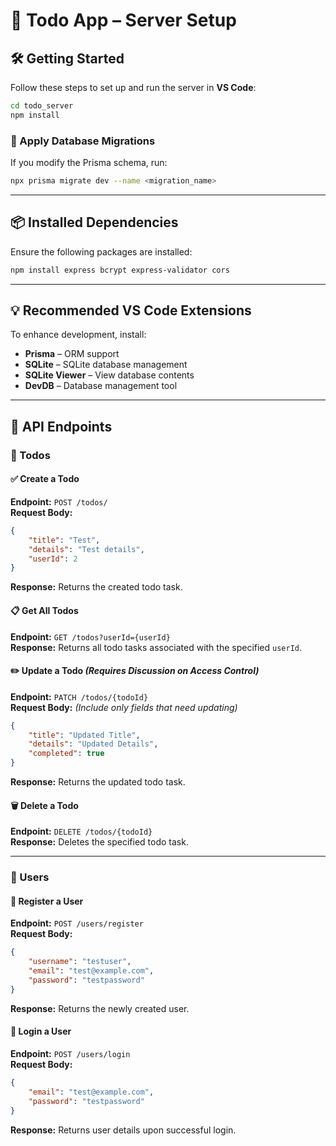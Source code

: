 # **🚀 Todo App – Server Setup**  

## **🛠️ Getting Started**  
Follow these steps to set up and run the server in **VS Code**:  

```sh
cd todo_server
npm install
```

### **🔄 Apply Database Migrations**  
If you modify the Prisma schema, run:  
```sh
npx prisma migrate dev --name <migration_name>
```

---

## **📦 Installed Dependencies**  
Ensure the following packages are installed:  
```sh
npm install express bcrypt express-validator cors
```

---

## **💡 Recommended VS Code Extensions**  
To enhance development, install:  
- **Prisma** – ORM support  
- **SQLite** – SQLite database management  
- **SQLite Viewer** – View database contents  
- **DevDB** – Database management tool  

---

## **📌 API Endpoints**  

### **📝 Todos**  

#### **✅ Create a Todo**  
**Endpoint:** `POST /todos/`  
**Request Body:**  
```json
{
    "title": "Test",
    "details": "Test details",
    "userId": 2
}
```
**Response:** Returns the created todo task.  

#### **📋 Get All Todos**  
**Endpoint:** `GET /todos?userId={userId}`  
**Response:** Returns all todo tasks associated with the specified `userId`.  

#### **✏️ Update a Todo** *(Requires Discussion on Access Control)*  
**Endpoint:** `PATCH /todos/{todoId}`  
**Request Body:** *(Include only fields that need updating)*  
```json
{
    "title": "Updated Title",
    "details": "Updated Details",
    "completed": true
}
```
**Response:** Returns the updated todo task.  

#### **🗑️ Delete a Todo**  
**Endpoint:** `DELETE /todos/{todoId}`  
**Response:** Deletes the specified todo task.  

---

### **👤 Users**  

#### **📝 Register a User**  
**Endpoint:** `POST /users/register`  
**Request Body:**  
```json
{
    "username": "testuser",
    "email": "test@example.com",
    "password": "testpassword"
}
```
**Response:** Returns the newly created user.  

#### **🔑 Login a User**  
**Endpoint:** `POST /users/login`  
**Request Body:**  
```json
{
    "email": "test@example.com",
    "password": "testpassword"
}
```
**Response:** Returns user details upon successful login.
